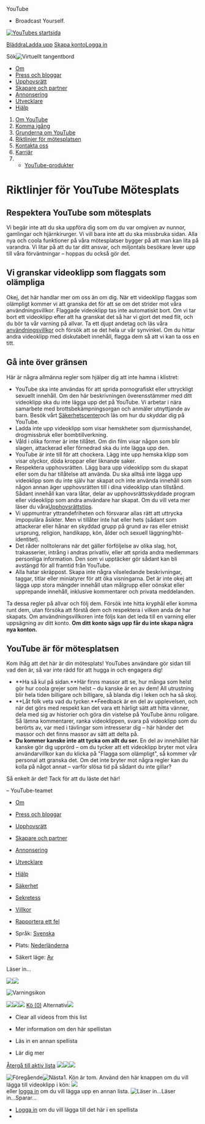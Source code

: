 




 YouTube
 - Broadcast Yourself.
 

























[![YouTubes startsida](//s.ytimg.com/yt/img/pixel-vfl3z5WfW.gif)](/ "YouTubes startsida")

[Bläddra](/videos?feature=mh)[Ladda upp](http://upload.youtube.com/my_videos_upload)
[Skapa konto](https://www.google.com/accounts/LogoutWarning?continue=http%3A%2F%2Fwww.youtube.com%2Fcreate_account%3Fnext%3D%252Ft%252Fcommunity_guidelines&ltmpl=sso&service=youtube&hl=sv_SE)[Logga in](https://www.google.com/accounts/ServiceLogin?uilel=3&service=youtube&passive=true&continue=http%3A%2F%2Fwww.youtube.com%2Fsignin%3Faction_handle_signin%3Dtrue%26nomobiletemp%3D1%26hl%3Dsv_SE%26next%3D%252Ft%252Fcommunity_guidelines&hl=sv_SE&ltmpl=sso)


Sök![Virtuellt tangentbord](//s.ytimg.com/yt/img/pixel-vfl3z5WfW.gif "Virtuellt tangentbord") 


* [Om](/t/about_youtube)
* [Press och bloggar](/t/press)
* [Upphovsrätt](/t/dmca_policy)
* [Skapare och partner](/t/creators_corner)
* [Annonsering](/t/advertising_overview)
* [Utvecklare](/dev)
* [Hjälp](http://www.google.com/support/youtube/bin/static.py?p=homepage&page=start.cs&hl=sv-SE)














1. [Om YouTube](/t/about_youtube)
1. [Komma igång](/t/about_getting_started)
2. [Grunderna om YouTube](/t/about_essentials)
3. [Riktlinjer för mötesplatsen](/t/community_guidelines)
4. [Kontakta oss](/t/contact_us)
5. [Karriär](http://www.google.com/intl/en/jobs/youtube/)
6. - [YouTube-produkter](http://www.google-store.com/index.php?cPath=31)




# Riktlinjer för YouTube Mötesplats



## Respektera YouTube som mötesplats


Vi begär inte att du ska uppföra dig som om du var omgiven av nunnor, gamlingar och hjärnkirurger. Vi vill bara inte att du ska missbruka sidan. Alla nya och coola funktioner på våra mötesplatser bygger på att man kan lita på varandra. Vi litar på att du tar ditt ansvar, och miljontals besökare lever upp till våra förväntningar – hoppas du också gör det.


## Vi granskar videoklipp som flaggats som olämpliga


Okej, det här handlar mer om oss än om dig. När ett videoklipp flaggas som olämpligt kommer vi att granska det för att se om det strider mot våra användningsvillkor. Flaggade videoklipp tas inte automatiskt bort. Om vi tar bort ett videoklipp efter att ha granskat det så har vi gjort det med flit, och du bör ta vår varning på allvar. Ta ett djupt andetag och läs våra [användningsvillkor](/t/terms) och försök att se det hela ur vår synvinkel. Om du hittar andra videoklipp med diskutabelt innehåll, flagga dem så att vi kan ta oss en titt.


## Gå inte över gränsen


Här är några allmänna regler som hjälper dig att inte hamna i klistret:


* YouTube ska inte användas för att sprida pornografiskt eller uttryckligt sexuellt innehåll. Om den här beskrivningen överensstämmer med ditt videoklipp ska du inte lägga upp det på YouTube. Vi arbetar i nära samarbete med brottsbekämpningsorgan och anmäler utnyttjande av barn. Besök vårt [Säkerhetscenter](http://www.google.com/support/youtube/bin/request.py?contact_type=abuse&hl=sv-SE)och läs om hur du skyddar dig på YouTube.
* Ladda inte upp videoklipp som visar hemskheter som djurmisshandel, drogmissbruk eller bombtillverkning.
* Våld i olika former är inte tillåtet. Om din film visar någon som blir slagen, attackerad eller förnedrad ska du inte lägga upp den.
* YouTube är inte till för att chockera. Lägg inte upp hemska klipp som visar olyckor, döda kroppar eller liknande saker.
* Respektera upphovsrätten. Lägg bara upp videoklipp som du skapat eller som du har tillåtelse att använda. Du ska alltså inte lägga upp videoklipp som du inte själv har skapat och inte använda innehåll som någon annan äger upphovsrätten till i dina videoklipp utan tillstånd. Sådant innehåll kan vara låtar, delar av upphovsrättsskyddade program eller videoklipp som andra användare har skapat. Om du vill veta mer läser du våra[Upphovsrättstips](/t/howto_copyright).
* Vi uppmuntrar yttrandefriheten och försvarar allas rätt att uttrycka impopulära åsikter. Men vi tillåter inte hat eller hets (sådant som attackerar eller hånar en skyddad grupp på grund av ras eller etniskt ursprung, religion, handikapp, kön, ålder och sexuell läggning/hbt-identitet).
* Det råder nolltolerans när det gäller förföljelse av olika slag, hot, trakasserier, intrång i andras privatliv, eller att sprida andra medlemmars personliga information. Den som vi upptäcker gör sådant kan bli avstängd för all framtid från YouTube.
* Alla hatar skräppost. Skapa inte några vilseledande beskrivningar, taggar, titlar eller miniatyrer för att öka visningarna. Det är inte okej att lägga upp stora mängder innehåll utan målgrupp eller oönskat eller upprepande innehåll, inklusive kommentarer och privata meddelanden.


Ta dessa regler på allvar och följ dem. Försök inte hitta kryphål eller komma runt dem, utan försöka att förstå dem och respektera i vilken anda de har skapats. Om användningsvillkoren inte följs kan det leda till en varning eller uppsägning av ditt konto. **Om ditt konto sägs upp får du inte skapa några nya konton.**


## YouTube är för mötesplatsen


Kom ihåg att det här är din mötesplats! YouTubes användare gör sidan till vad den är, så var inte rädd för att hugga in och engagera dig!


* **Ha så kul på sidan.**Här finns massor att se, hur många som helst gör hur coola grejer som helst – du kanske är en av dem! All utrustning blir hela tiden billigare och billigare, så blanda dig i leken och ha så skoj.
* **Låt folk veta vad du tycker.**Feedback är en del av upplevelsen, och när det görs med respekt kan det vara ett härligt sätt att hitta vänner, dela med sig av historier och göra din vistelse på YouTube ännu roligare. Så lämna kommentarer, ranka videoklippen, svara på videoklipp som du berörts av, var med i tävlingar som intresserar dig – här händer det massor och det finns massor av sätt att delta på.
* **Du kommer kanske inte att tycka om allt du ser.** En del av innehållet här kanske gör dig upprörd – om du tycker att ett videoklipp bryter mot våra användarvillkor kan du klicka på "Flagga som olämpligt", så kommer vår personal att granska det. Om det inte bryter mot några regler kan du kolla på något annat – varför slösa tid på sådant du inte gillar?


Så enkelt är det! Tack för att du läste det här!


– YouTube-teamet












* [Om](/t/about_youtube)
* [Press och bloggar](/t/press)
* [Upphovsrätt](/t/dmca_policy)
* [Skapare och partner](/t/creators_corner)
* [Annonsering](/t/advertising_overview)
* [Utvecklare](http://code.google.com/apis/youtube/overview.html)
* [Hjälp](http://www.google.com/support/youtube/bin/static.py?p=&page=start.cs&hl=sv_SE)
* [Säkerhet](http://www.google.com/support/youtube/bin/request.py?contact_type=abuse&hl=sv_SE)
* [Sekretess](/t/privacy_at_youtube)
* [Villkor](/t/terms)



* [Rapportera ett fel](http://www.google.com/tools/feedback/intl/sv/error.html)



* Språk:
 [Svenska](#)
* Plats:
 [Nederländerna](#)
* Säkert läge:
 [Av](#)



Läser in...




![](//s.ytimg.com/yt/img/pixel-vfl3z5WfW.gif)![](//s.ytimg.com/yt/img/pixel-vfl3z5WfW.gif) 



![Varningsikon](//s.ytimg.com/yt/img/pixel-vfl3z5WfW.gif)



![](//s.ytimg.com/yt/img/pixel-vfl3z5WfW.gif)![](//s.ytimg.com/yt/img/pixel-vfl3z5WfW.gif)![](//s.ytimg.com/yt/img/pixel-vfl3z5WfW.gif) [Kö (0)](/my_quicklist "Mer information om den här spellistan") 
Alternativ![](//s.ytimg.com/yt/img/pixel-vfl3z5WfW.gif) 

* Clear all videos from this list
* Mer information om den här spellistan



* Läs in en annan spellista
* Lär dig mer




[Återgå till aktiv lista](#) 
![](//s.ytimg.com/yt/img/pixel-vfl3z5WfW.gif)![](//s.ytimg.com/yt/img/pixel-vfl3z5WfW.gif)![](//s.ytimg.com/yt/img/pixel-vfl3z5WfW.gif) 

![Föregående](//s.ytimg.com/yt/img/pixel-vfl3z5WfW.gif)![Nästa](//s.ytimg.com/yt/img/pixel-vfl3z5WfW.gif)1. Kön är tom. Använd den här knappen om du vill lägga till videoklipp i kön: ![](//s.ytimg.com/yt/img/pixel-vfl3z5WfW.gif)  
 eller [logga in](https://www.google.com/accounts/ServiceLogin?uilel=3&service=youtube&passive=true&continue=http%3A%2F%2Fwww.youtube.com%2Fsignin%3Faction_handle_signin%3Dtrue%26nomobiletemp%3D1%26hl%3Dsv_SE%26next%3D%252Ft%252Fcommunity_guidelines&hl=sv_SE&ltmpl=sso) om du vill lägga upp en annan lista.
![Läser in...](//s.ytimg.com/yt/img/pixel-vfl3z5WfW.gif)Läser in...Sparar... 


* [Logga in](https://www.google.com/accounts/ServiceLogin?uilel=3&service=youtube&passive=true&continue=http%3A%2F%2Fwww.youtube.com%2Fsignin%3Faction_handle_signin%3Dtrue%26nomobiletemp%3D1%26hl%3Dsv_SE%26next%3D%252Ft%252Fcommunity_guidelines&hl=sv_SE&ltmpl=sso) om du vill lägga till det här i en spellista
* 

















